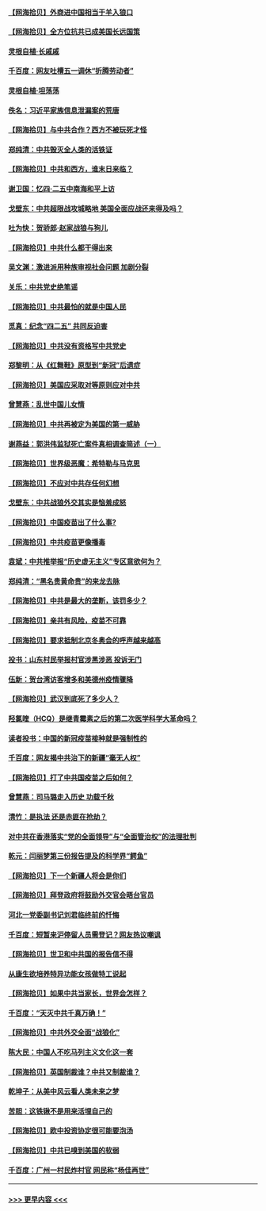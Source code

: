 #### [【网海拾贝】外商进中国相当于羊入狼口](../pages/nsc993/n12908274.md?t=04280201) 
#### [【网海拾贝】全方位抗共已成美国长远国策](../pages/nsc993/n12906878.md?t=04280201) 
#### [灵根自植‧长戚戚](../pages/nsc993/n12905585.md?t=04280201) 
#### [千百度：网友吐槽五一调休“折腾劳动者”](../pages/nsc993/n12905934.md?t=04280201) 
#### [灵根自植‧坦荡荡](../pages/nsc993/n12905562.md?t=04280201) 
#### [佚名：习近平家族信息泄漏案的荒唐](../pages/nsc993/n12904705.md?t=04280201) 
#### [【网海拾贝】与中共合作？西方不被玩死才怪](../pages/nsc993/n12903873.md?t=04280201) 
#### [郑纯清：中共毁灭全人类的活铁证](../pages/nsc993/n12903785.md?t=04280201) 
#### [【网海拾贝】中共和西方，谁末日来临？](../pages/nsc993/n12903482.md?t=04280201) 
#### [谢卫国：忆四‧二五中南海和平上访](../pages/nsc993/n12902192.md?t=04280201) 
#### [戈壁东：中共超限战攻城略地 美国全面应战还来得及吗？](../pages/nsc993/n12902297.md?t=04280201) 
#### [吐为快：贺骄郎‧赵家战狼与狗儿](../pages/nsc993/n12902280.md?t=04280201) 
#### [【网海拾贝】中共什么都干得出来](../pages/nsc993/n12897500.md?t=04280201) 
#### [吴文渊：激进派用种族审视社会问题 加剧分裂](../pages/nsc993/n12893881.md?t=04280201) 
#### [关乐：中共党史绝笔谣](../pages/nsc993/n12897270.md?t=04280201) 
#### [【网海拾贝】中共最怕的就是中国人民](../pages/nsc993/n12894705.md?t=04280201) 
#### [觅真：纪念“四二五” 共同反迫害](../pages/nsc993/n12894553.md?t=04280201) 
#### [【网海拾贝】中共没有资格写中共党史](../pages/nsc993/n12892231.md?t=04280201) 
#### [郑黎明：从《红舞鞋》原型到“新冠”后遗症](../pages/nsc993/n12890469.md?t=04280201) 
#### [【网海拾贝】美国应采取对等原则应对中共](../pages/nsc993/n12889176.md?t=04280201) 
#### [曾慧燕：乱世中国儿女情](../pages/nsc993/n12887931.md?t=04280201) 
#### [【网海拾贝】中共再被定为美国的第一威胁](../pages/nsc993/n12887580.md?t=04280201) 
#### [谢燕益：郭洪伟监狱死亡案件真相调查简述（一）](../pages/nsc993/n12885648.md?t=04280201) 
#### [【网海拾贝】世界级恶魔：希特勒与马克思](../pages/nsc993/n12884062.md?t=04280201) 
#### [【网海拾贝】不应对中共存任何幻想](../pages/nsc993/n12881460.md?t=04280201) 
#### [戈壁东：中共战狼外交其实是恼羞成怒](../pages/nsc993/n12880392.md?t=04280201) 
#### [【网海拾贝】中国疫苗出了什么事?](../pages/nsc993/n12879124.md?t=04280201) 
#### [【网海拾贝】中共疫苗更像播毒](../pages/nsc993/n12876631.md?t=04280201) 
#### [袁斌：中共推举报“历史虚无主义”专区意欲何为？](../pages/nsc993/n12876530.md?t=04280201) 
#### [郑纯清：“黑名贵黄命贵”的来龙去脉](../pages/nsc993/n12875589.md?t=04280201) 
#### [【网海拾贝】中共是最大的垄断，该罚多少？](../pages/nsc993/n12874006.md?t=04280201) 
#### [【网海拾贝】亲共有风险，疫苗不可靠](../pages/nsc993/n12872224.md?t=04280201) 
#### [【网海拾贝】要求抵制北京冬奥会的呼声越来越高](../pages/nsc993/n12868962.md?t=04280201) 
#### [投书：山东村民举报村官涉黑涉恶 投诉无门](../pages/nsc993/n12869726.md?t=04280201) 
#### [伍新：贺台湾访客增多和美德州疫情骤降](../pages/nsc993/n12865651.md?t=04280201) 
#### [【网海拾贝】武汉到底死了多少人？](../pages/nsc993/n12863707.md?t=04280201) 
#### [羟氯喹（HCQ）是继青霉素之后的第二次医学科学大革命吗？](../pages/nsc993/n12638564.md?t=04280201) 
#### [读者投书：中国的新冠疫苗接种就是强制性的](../pages/nsc993/n12859932.md?t=04280201) 
#### [千百度：网友揭中共治下的新疆“毫无人权”](../pages/nsc993/n12858385.md?t=04280201) 
#### [【网海拾贝】打了中共国疫苗之后如何？](../pages/nsc993/n12857866.md?t=04280201) 
#### [曾慧燕：司马璐走入历史 功载千秋](../pages/nsc993/n12856996.md?t=04280201) 
#### [清竹：是执法 还是赤匪在抢劫？](../pages/nsc993/n12856952.md?t=04280201) 
#### [对中共在香港落实“党的全面领导”与“全面管治权”的法理批判](../pages/nsc993/n12856929.md?t=04280201) 
#### [乾元：闫丽梦第三份报告提及的科学界“鳄鱼”](../pages/nsc993/n12855985.md?t=04280201) 
#### [【网海拾贝】下一个新疆人将会是你们](../pages/nsc993/n12855864.md?t=04280201) 
#### [【网海拾贝】拜登政府将鼓励外交官会晤台官员](../pages/nsc993/n12853615.md?t=04280201) 
#### [河北一党委副书记刘君临终前的忏悔](../pages/nsc993/n12849420.md?t=04280201) 
#### [千百度：短暂来沪停留人员需登记？网友热议嘲讽](../pages/nsc993/n12853497.md?t=04280201) 
#### [【网海拾贝】世卫和中共国的报告信不得](../pages/nsc993/n12850902.md?t=04280201) 
#### [从康生欲培养特异功能女孩做特工说起](../pages/nsc993/n12849289.md?t=04280201) 
#### [【网海拾贝】如果中共当家长，世界会怎样？](../pages/nsc993/n12848436.md?t=04280201) 
#### [千百度：“天灭中共千真万确！”](../pages/nsc993/n12845659.md?t=04280201) 
#### [【网海拾贝】中共外交全面“战狼化”](../pages/nsc993/n12845607.md?t=04280201) 
#### [陈大民：中国人不吃马列主义文化这一套](../pages/nsc993/n12842496.md?t=04280201) 
#### [【网海拾贝】英国制裁谁？中共又制裁谁？](../pages/nsc993/n12840909.md?t=04280201) 
#### [乾坤子：从美中风云看人类未来之梦](../pages/nsc993/n12840590.md?t=04280201) 
#### [苦胆：这铁锹不是用来活埋自己的](../pages/nsc993/n12839512.md?t=04280201) 
#### [【网海拾贝】欧中投资协定很可能要泡汤](../pages/nsc993/n12835122.md?t=04280201) 
#### [【网海拾贝】中共已嗅到美国的软弱](../pages/nsc993/n12832411.md?t=04280201) 
#### [千百度：广州一村民炸村官 网民称“杨佳再世”](../pages/nsc993/n12832380.md?t=04280201) 

----
#### [ >>> 更早内容 <<< ](../indexes/nsc993-earlier.md)
